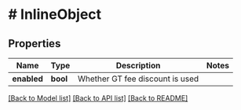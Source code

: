# # InlineObject

## Properties

Name | Type | Description | Notes
------------ | ------------- | ------------- | -------------
**enabled** | **bool** | Whether GT fee discount is used | 

[[Back to Model list]](../../README.md#documentation-for-models) [[Back to API list]](../../README.md#documentation-for-api-endpoints) [[Back to README]](../../README.md)
